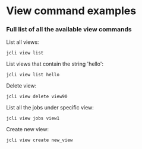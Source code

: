 View command examples
====================

### Full list of all the available view commands

List all views:

    jcli view list

List views that contain the string 'hello':

    jcli view list hello

Delete view:

    jcli view delete view90 

List all the jobs under specific view:

    jcli view jobs view1

Create new view:

    jcli view create new_view
